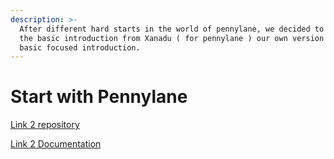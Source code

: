 ```yaml
---
description: >-
  After different hard starts in the world of pennylane, we decided to add to
  the basic introduction from Xanadu ( for pennylane ) our own version of more
  basic focused introduction.
---
```


# Start with Pennylane

[Link 2 repository](https://github.com/ohioh/QuantumKursFHKiel2022/tree/main/DemosPennylane/nordicQuantumTutorials)&#x20;

[Link 2 Documentation](https://docs.google.com/document/d/1ZOuI5j6r3y1OX4xJF4pspN1sIcyuCmsrQJ8TjBjom\_k/edit?usp=sharing)&#x20;

